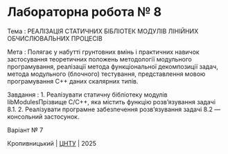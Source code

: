 ﻿# Лабораторна робота № 8

Тема : РЕАЛІЗАЦІЯ СТАТИЧНИХ БІБЛІОТЕК МОДУЛІВ ЛІНІЙНИХ ОБЧИСЛЮВАЛЬНИХ ПРОЦЕСІВ

Мета : Полягає у набутті грунтовних вмінь і практичних навичок застосування теоретичних положень методології модульного програмування, реалізації метода функціональної декомпозиції задач, метода модульного (блочного) тестування, представлення мовою програмування С++ даних скалярних типів.

Завдання : 1. Реалізувати статичну бібліотеку модулів libModulesПрізвище
           C/C++, яка містить функцію розв’язування задачі 8.1.
           2. Реалізувати програмне забезпечення розв’язування задачі 8.2 —
           консольний застосунок. 

Варіант № 7


Кропивницький | <a href="http://www.kntu.kr.ua/">ЦНТУ</a> | 2025